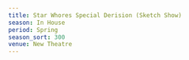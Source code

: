 ```yaml
---
title: Star Whores Special Derision (Sketch Show)
season: In House
period: Spring
season_sort: 300
venue: New Theatre
---
```



